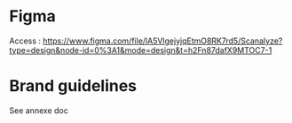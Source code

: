 # Figma
Access : https://www.figma.com/file/lA5VlgejyjqEtmO8RK7rd5/Scanalyze?type=design&node-id=0%3A1&mode=design&t=h2Fn87dafX9MTOC7-1

# Brand guidelines
See annexe doc

